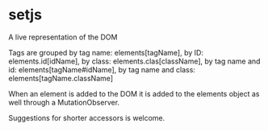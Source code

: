 # setjs
A live representation of the DOM

Tags are grouped by tag name: elements[tagName],
by ID: elements.id[idName],
by class: elements.clas[className],
by tag name and id: elements[tagName#idName],
by tag name  and class: elements[tagName.className]

When an element is added to the DOM it is added to the elements object as well through a MutationObserver.

Suggestions for shorter accessors is welcome.
